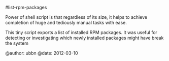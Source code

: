 #list-rpm-packages

Power of shell script is that regardless of its size, it helps to achieve completion of huge and tediously manual tasks with ease.

This tiny script exports a list of installed RPM packages. It was useful for detecting or investigating which newly installed packages might have break the system

@author: ubbn
@date: 2012-03-10
